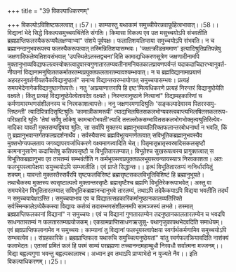 +++
title = "39 विकल्पाधिकरणम्"

+++
विकल्पोऽविशिष्टफलत्वात्।।57।। काम्यास्तु यथाकामं समुच्चीयेरन्नवापूर्वहेत्वभावात्।।58।। विद्यानां भेदे सिद्धे विकल्पसमुच्चयचिंतेति संगतिः। किमासा विकल्प एव उत मसुच्चयोऽपि संभवतीति ब्रह्मप्राप्तिफलस्यैकरूप्यवैलक्षण्याभ्यां" संशये पूर्वपक्षः। फलातिशयलिप्सया समुच्चयोऽपि संभवति। न च ब्रह्मानन्दानुभवरूपस्य फलस्यैकरूपत्वात् तस्मिन्नितिशयासम्भवः। 'जक्षत्क्रीडन्रममाण' इत्यादिश्रुतिप्रतिपन्नेषु जक्षणादिफलेष्वतिशयसंभवात् 'उपस्थितेऽतस्तद्वचना'दिति कामाद्यधिकरणसूत्रेण जक्षणादीनामपि मुक्तानुभाव्यविद्याफलत्वस्योक्तत्वादुपास्यगुणातारतम्यवतीनामनियतकालप्रायणपर्यन्तं यदाकदाचिदारभ्यानुवर्त- नीयानां विद्यानामनुष्ठिततकर्मातरतम्यप्रयुक्तफलतारतम्यावश्यम्भावात्। न च ब्रह्मविद्यानामाप्रयाणं अहरहरनुवर्तनीयतयैकविद्यानुष्ठातं" समाप्य विद्यान्तरारम्भायोगात् समुच्चयासम्भवः। प्रत्यहं समयभेदेनानेकविद्यानुष्ठानोपपत्तेः। नतु 'आप्रयाणात्तरापि हि द्दष्ट'मित्यधिकरणे प्रत्यहं निरन्तरं विद्यानुष्ठेयेति वक्ष्यते। किंतु प्रत्यहं विद्यानुष्ठेयेत्येतावदेव वक्ष्यते। निरन्तरानुष्ठाने नित्यानां" विद्यामहकारिणां च कर्मणामारम्भणसंशीलनस्य च निरवकाशत्वापत्तेः। ननु जक्षणरमणादिश्रुतिः 'सङ्कल्पादेवास्य पितरस्समु- त्तिष्ठन्ती' त्यादिपित्रादिसृष्टिश्रुतिः 'कामान्नीकामरूपी' त्याद्यभिलषितसकलभोग्यवस्त्ववाप्त्यभिलषितसकलरूप- परिग्रहादि श्रुतिः 'तेषां सर्वेषु लोकेषु कामचारोभवती'त्यादि तत्तल्लोकसम्भावितसकलभोगभोक्तृत्वश्रुतिरित्येव- मादिका यावती मुक्तसम्पद्विषया श्रुतिः, सा सर्वापि मुक्तस्य ब्रह्मानुभवव्यतिरिक्तफलान्तरबोधनार्था न भवति, किं तु ब्रह्मानुभवान्तर्गतफलप्रदर्शनार्थैव। सर्वस्यैवास्य ब्रह्मविभूत्यन्तर्गतत्वात् सविभूतिकब्रह्मानुभवस्यैव मुक्तभोग्यफलताय जगव्द्यापरवर्जाधिकरणे वक्ष्यमाणत्वादिति चेत्। पितृमातृभ्रातृस्वस्रादिसकलसृष्टौ कामनानुसारेण कदाचित्तेषु कतिपयसृष्टौ च विभूतितारतम्यात्। विभूतेश्च सुखरूपत्वस्य प्रागुक्तत्वात् स विभूतिकब्रह्मानुभव एव तारतम्यं सम्भवंतीति न कर्मभूयस्त्वप्रयुक्तफलभूयस्त्वन्यायस्यात्र निरवकाशता। अतः फलभूयस्त्वापेक्षया समुच्चयोऽपि सम्भवतीति। एवं प्राप्ते सिद्धान्तः।। इत्थं विभूतितारतम्यं नःनिर्धारयितुं शक्यम्। यावन्तो मुक्तस्तैस्सर्वैरपि सृष्टफलविसिष्टं ब्रह्मसृष्टसकलविभूतिविशिष्टं हि ब्रह्मानुभूयते। तथाचैकस्य मुक्तस्य स्वसृष्टाल्पत्वे मुक्तान्तरसृष्टैः ब्रह्मसृष्टैश्च ब्रह्मणि विभूतिरेकरूपाभवेत्। अस्तु वा समयभेदेन विभूतितारतम्यात् सविभूतिकब्रह्मानन्दानुभवे तारतम्यं, तथाऽपि तदेकैकयाऽपि विद्यया भवतीति तदर्थं न समुच्चयापेक्षाऽस्ति। समुच्चयाभाव एव च विद्यातत्सहकारिकर्मानुष्ठानकालव्यतिरिक्ते सर्वस्मिन्कालेऽप्येकैकस्या विद्यायः कर्तव्यं तदारम्भणसंशीलनमपि सामञ्जस्यं लभते। तस्मात् ब्रह्मप्राप्तिफलकानां विद्यानां" न समुच्चयः। एवं च विद्यानां गुणतारतम्येन तदनुष्ठानकालतारतम्येन च भवदपि साधनतारतम्यं न फलतारतम्यप्रयोजकम्। एकग्रामप्राप्तिसाधनऋजुसु- पथानृजुकापथभेदवदिति समाधेयम्। एवं ब्रह्मप्राप्तिफलानामेव न समुच्चयः। काम्यानां तु विद्यानां फलभूयस्त्वापेक्षया स्वर्गार्थकर्मणामिव समुच्चयोऽपि सम्भवत्येव।। संग्रहकारिके। ब्रह्मप्राप्तिफला यथारुचि समुच्चित्यनुष्ठेयतां" यांतु स्वर्गफलक्रियावदिति नाशंक्यं फलाभेदतः। एतासां प्रमितं फलं हि परमं साम्यं परब्रह्मणा तच्चानन्दमहाम्बुधौ निरवधौ सर्वात्मना मज्जनम्।। विद्या बह्वल्पगुणा भवन्तु बह्वल्पकालाश्च। अध्वान इव तथाऽपि प्राप्याभेदो न युज्यते नैव।। इति विकल्पाधिकरणम्।।25।।